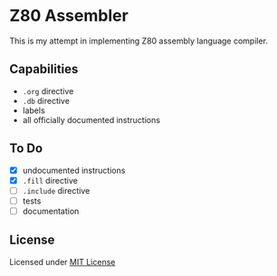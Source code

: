 # Z80 Assembler

This is my attempt in implementing Z80 assembly language compiler.

## Capabilities

- `.org` directive
- `.db` directive
- labels
- all officially documented instructions

## To Do

- [x] undocumented instructions
- [x] `.fill` directive
- [ ] `.include` directive
- [ ] tests
- [ ] documentation

## License

Licensed under [MIT License](./LICENSE)
